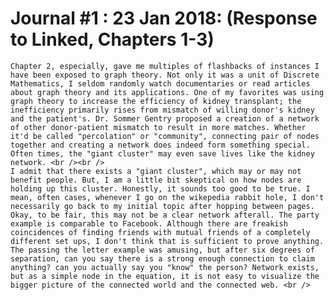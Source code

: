 # Journal #1 : 23 Jan 2018: (Response to Linked, Chapters 1-3)


    Chapter 2, especially, gave me multiples of flashbacks of instances I have been exposed to graph theory. Not only it was a unit of Discrete Mathematics, I seldom randomly watch documentaries or read articles about graph theory and its applications. One of my favorites was using graph theory to increase the efficiency of kidney transplant; the inefficiency primarily rises from mismatch of willing donor's kidney and the patient's. Dr. Sommer Gentry proposed a creation of a network of other donor-patient mismatch to result in more matches. Whether it'd be called "percolation" or "community", connecting pair of nodes together and creating a network does indeed form something special. Often times, the "giant cluster" may even save lives like the kidney network. <br /><br />
    I admit that there exists a "giant cluster", which may or may not benefit people. But, I am a little bit skeptical on how nodes are holding up this cluster. Honestly, it sounds too good to be true. I mean, often cases, whenever I go on the wikepedia rabbit hole, I don't necessarily go back to my initial topic after hopping between pages. Okay, to be fair, this may not be a clear network afterall. The party example is comparable to Facebook. Although there are freakish coincidences of finding friends with mutual friends of a completely different set ups, I don't think that is sufficient to prove anything. The passing the letter example was amusing, but after six degrees of separation, can you say there is a strong enough connection to claim anything? can you actually say you "know" the person? Network exists, but as a simple node in the equation, it is not easy to visualize the bigger picture of the connected world and the connected web. <br />
